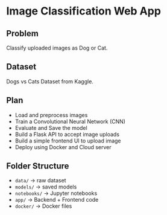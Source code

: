 # Image Classification Web App

## Problem
Classify uploaded images as Dog or Cat.

## Dataset
Dogs vs Cats Dataset from Kaggle.

## Plan
- Load and preprocess images
- Train a Convolutional Neural Network (CNN)
- Evaluate and Save the model
- Build a Flask API to accept image uploads
- Build a simple frontend UI to upload image
- Deploy using Docker and Cloud server

## Folder Structure
- `data/` → raw dataset
- `models/` → saved models
- `notebooks/` → Jupyter notebooks
- `app/` → Backend + Frontend code
- `docker/` → Docker files


